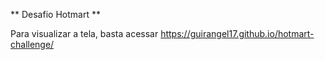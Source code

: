 ﻿** Desafio Hotmart **
 
 Para visualizar a tela, basta acessar https://guirangel17.github.io/hotmart-challenge/
